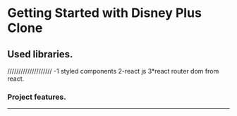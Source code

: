 # Getting Started with Disney Plus Clone

 
## Used libraries.
////////////////////
-1 styled components
2-react js
3*react router dom from react.

 

### Project features.
***********************

 